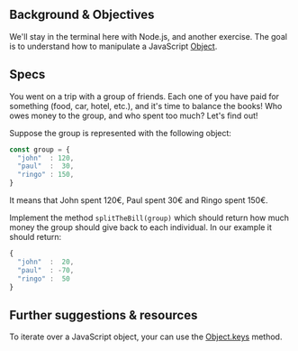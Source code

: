 ## Background & Objectives

We'll stay in the terminal here with Node.js, and another exercise. The goal is to understand
how to manipulate a JavaScript [Object](https://developer.mozilla.org/en-US/docs/Web/JavaScript/Reference/Global_Objects/Object).

## Specs

You went on a trip with a group of friends. Each one of you have paid for something (food, car, hotel, etc.), and
it's time to balance the books! Who owes money to the group, and who spent too much? Let's find out!

Suppose the group is represented with the following object:

```js
const group = {
  "john"  : 120,
  "paul"  :  30,
  "ringo" : 150,
}
```

It means that John spent 120€, Paul spent 30€ and Ringo spent 150€.

Implement the method `splitTheBill(group)` which should return how much money the group
should give back to each individual. In our example it should return:

```js
{
  "john"  :  20,
  "paul"  : -70,
  "ringo" :  50
}
```

## Further suggestions & resources

To iterate over a JavaScript object, your can use the [Object.keys](https://developer.mozilla.org/en-US/docs/Web/JavaScript/Reference/Global_Objects/Object/keys) method.
